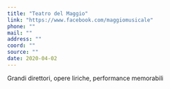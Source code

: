 ```yaml
---
title: "Teatro del Maggio"
link: "https://www.facebook.com/maggiomusicale"
phone: ""
mail: ""
address: ""
coord: ""
source: ""
date: 2020-04-02
---
```


Grandi direttori, opere liriche, performance memorabili
